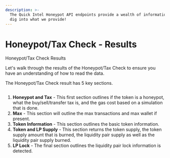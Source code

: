 ```yaml
---
description: >-
  The Quick Intel Honeypot API endpoints provide a wealth of information.  Let's
  dig into what we provide!
---
```


# Honeypot/Tax Check - Results

Honeypot/Tax Check Results

Let's walk through the results of the Honeypot/Tax Check to ensure you have an understanding of how to read the data.

The Honeypot/Tax Check result has 5 key sections.

<figure><img src="../../../../.gitbook/assets/image (88).png" alt=""><figcaption></figcaption></figure>

1. **Honeypot and Tax** - This first section outlines if the token is a honeypot, what the buy/sell/transfer tax is, and the gas cost based on a simulation that is done.
2. **Max** - This section will outline the max transactions and max wallet if present.
3. **Token Information** - This section outlines the basic token information.
4. **Token and LP Supply** - This section returns the token supply, the token supply amount that is burned, the liquidity pair supply as well as the liquidity pair supply burned.
5. **LP Lock** - The final section outlines the liquidity pair lock information is detected.
